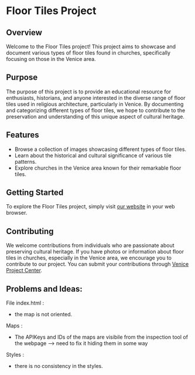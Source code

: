 # Floor Tiles Project

## Overview

Welcome to the Floor Tiles project! This project aims to showcase and document various types of floor tiles found in churches, specifically focusing on those in the Venice area. 

## Purpose

The purpose of this project is to provide an educational resource for enthusiasts, historians, and anyone interested in the diverse range of floor tiles used in religious architecture, particularly in Venice. By documenting and categorizing different types of floor tiles, we hope to contribute to the preservation and understanding of this unique aspect of cultural heritage.

## Features

- Browse a collection of images showcasing different types of floor tiles.
- Learn about the historical and cultural significance of various tile patterns.
- Explore churches in the Venice area known for their remarkable floor tiles.

## Getting Started

To explore the Floor Tiles project, simply visit [our website](http://church-floors.veniceprojectcenter.org) in your web browser.

## Contributing

We welcome contributions from individuals who are passionate about preserving cultural heritage. If you have photos or information about floor tiles in churches, especially in the Venice area, we encourage you to contribute to our project. You can submit your contributions through [Venice Project Center](Veniceprojectcenter.org).

## Problems and Ideas:

File index.html :
- the map is not oriented. 

Maps :
- The APIKeys and IDs of the maps are visibile from the inspection tool of the webpage --> need to fix it hiding them in some way



Styles :
- there is no consistency in the styles. 